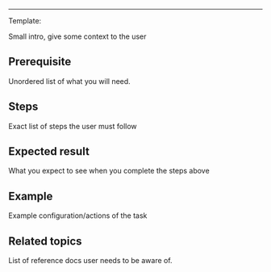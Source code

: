 <!--
title: "Manual installation, deploy Netdata into a linux/unix based node"
custom_edit_url: "https://github.com/netdata/netdata/blob/master/docs/tasks/installation/manual-installation-deploy-netdata-into-a-linux-unix-based-node.md"
learn_status: "Published"
learn_topic_type: "Tasks"
learn_rel_path: "installation"
learn_docs_purpose: "Instructions on how to manually install Netdata which include: 
1. Fetching the necessary packets
2. Installing
3. Providing Netdata the necessary privileges
4. Claiming the Netdata Agent(s)
"
-->

**********************************************************************
Template:

Small intro, give some context to the user

## Prerequisite

Unordered list of what you will need. 

## Steps

Exact list of steps the user must follow

## Expected result

What you expect to see when you complete the steps above

## Example

Example configuration/actions of the task

## Related topics

List of reference docs user needs to be aware of.

